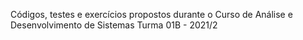 Códigos, testes e exercícios propostos durante o Curso de Análise e Desenvolvimento de Sistemas Turma 01B - 2021/2
